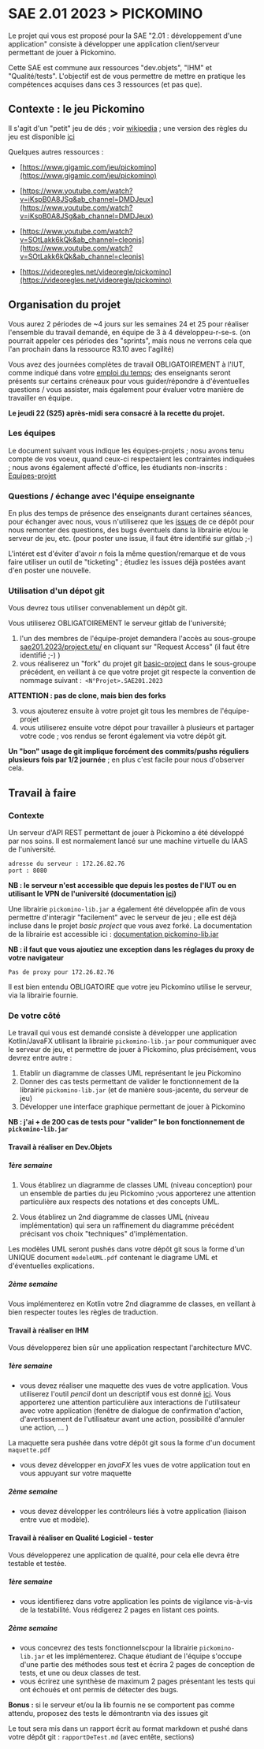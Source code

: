 # SAE 2.01 2023 > PICKOMINO

Le projet qui vous est proposé pour la SAE "2.01 : développement d'une application" consiste à développer une application client/serveur permettant de jouer à Pickomino.

Cette SAE est commune aux ressources "dev.objets", "IHM" et "Qualité/tests". L'objectif est de vous permettre de mettre en pratique les compétences acquises dans ces 3 ressources (et pas que).


## Contexte : le jeu Pickomino

Il s'agit d'un "petit" jeu de dés ; voir [wikipedia](https://fr.wikipedia.org/wiki/Pickomino) ; une version des règles du jeu est disponible [ici](pickomino-rules-fr-2011-updated.pdf)


Quelques autres ressources :

- [https://www.gigamic.com/jeu/pickomino](https://www.gigamic.com/jeu/pickomino)

- [https://www.youtube.com/watch?v=iKspB0A8JSg&ab_channel=DMDJeux](https://www.youtube.com/watch?v=iKspB0A8JSg&ab_channel=DMDJeux)

- [https://www.youtube.com/watch?v=SOtLakk6kQk&ab_channel=cleonis](https://www.youtube.com/watch?v=SOtLakk6kQk&ab_channel=cleonis)

- [https://videoregles.net/videoregle/pickomino](https://videoregles.net/videoregle/pickomino)


## Organisation du projet 

Vous aurez 2 périodes de ~4 jours sur les semaines 24 et 25 pour réaliser l'ensemble du travail demandé, en équipe de 3 à 4 développeu-r-se-s.
(on pourrait appeler ces périodes des "sprints", mais nous ne verrons cela que l'an prochain dans la ressource R3.10 avec l'agilité)

Vous avez des journées complètes de travail OBLIGATOIREMENT à l'IUT, comme indiqué dans votre [emploi du temps](https://edt.univ-nantes.fr/iut_nantes/g3145.html); des enseignants seront présents sur certains créneaux pour vous guider/répondre à d'éventuelles questions / vous assister, mais également pour évaluer votre manière de travailler en équipe.

**Le jeudi 22 (S25) après-midi sera consacré à la recette du projet.**


### Les équipes

Le document suivant vous indique les équipes-projets ; nosu avons tenu compte de vos voeux, quand ceux-ci respectaient les contraintes indiquées ; nous avons également affecté d'office, les étudiants non-inscrits :
[Equipes-projet](https://docs.google.com/spreadsheets/d/1DIbZ9-a_xc42tvuE0v-6TrqjPLoNh-VqDs5AmnsAaJ8/edit?usp=sharing)



### Questions / échange avec l'équipe enseignante

En plus des temps de présence des enseignants durant certaines séances, pour échanger avec nous, vous n'utiliserez que les [issues](https://gitlab.univ-nantes.fr/iut.info1.dev.objets/sae201.2023/pickomino-sujet/-/issues) de ce dépôt pour nous remonter des questions, des bugs éventuels dans la librairie et/ou le serveur de jeu, etc. (pour poster une issue, il faut être identifié sur gitlab ;-) 

L'intéret est d'éviter d'avoir *n* fois la même question/remarque et de vous faire utiliser un outil de "ticketing" ; étudiez les issues déjà postées avant d'en poster une nouvelle.


### Utilisation d'un dépot git

Vous devrez tous utiliser convenablement un dépôt git.

Vous utiliserez OBLIGATOIREMENT le serveur gitlab de l'université;

1. l'un des membres de l'équipe-projet demandera l'accès au sous-groupe [sae201.2023/project.etu/](https://univ-nantes.io/iut.info1.dev.objets/sae201.2023/project.etu) en cliquant sur "Request Access" (il faut être identifié ;-) )
2. vous réaliserez un "fork" du projet git [basic-project](https://gitlab.univ-nantes.fr/iut.info1.dev.objets/sae201.2023/basic-project) dans le sous-groupe précédent, en veillant à ce que votre projet git respecte la convention de nommage suivant :` <N°Projet>.SAE201.2023` 

**ATTENTION : pas de clone, mais bien des forks**

3. vous ajouterez ensuite à votre projet git tous les membres de l'équipe-projet
4. vous utiliserez ensuite votre dépot pour travailler à plusieurs et partager 
votre code ; vos rendus se feront également via votre dépôt git.

**Un "bon" usage de git implique forcément des commits/pushs réguliers plusieurs fois par 1/2 journée** ; en plus c'est facile pour nous d'observer cela.


## Travail à faire

### Contexte

Un serveur d'API REST permettant de jouer à Pickomino a été développé par nos soins. Il est normalement lancé sur une machine virtuelle du IAAS de l'université.

	adresse du serveur : 172.26.82.76
	port : 8080

**NB : le serveur n'est accessible que depuis les postes de l'IUT ou en utilisant le VPN de l'université (documentation [ici](https://wiki.univ-nantes.fr/doku.php?id=nomade:client_lourd))**


Une librairie `pickomino-lib.jar` a également été développée afin de vous permettre d'interagir "facilement" avec le serveur de jeu ; elle est déjà incluse dans le projet *basic project* que vous avez forké. La documentation de la librairie est accessible ici : [documentation pickomino-lib.jar](http://172.26.82.76/dokka/html/index.html) 

**NB : il faut que vous ajoutiez une exception dans les réglages du proxy de votre navigateur**

	Pas de proxy pour 172.26.82.76
	
Il est bien entendu OBLIGATOIRE que votre jeu Pickomino utilise le serveur, via la librairie fournie.	
	

### De votre côté

Le travail qui vous est demandé consiste à développer une application Kotlin/JavaFX utilisant la librairie `pickomino-lib.jar` pour communiquer avec le serveur de jeu, et permettre de jouer à Pickomino, plus précisément, vous devrez entre autre :

1. Etablir un diagramme de classes UML représentant le jeu Pickomino
2. Donner des cas tests permettant de valider le fonctionnement de la librairie `pickomino-lib.jar` (et de manière sous-jacente, du serveur de jeu)
3. Développer une interface graphique permettant de jouer à Pickomino

**NB : j'ai + de 200 cas de tests pour "valider" le bon fonctionnement de `pickomino-lib.jar`**


#### Travail à réaliser en Dev.Objets

##### 1ère semaine
1. Vous établirez un diagramme de classes UML (niveau conception) pour un ensemble de parties du jeu Pickomino ;vous apporterez une attention particulière aux respects des notations et des concepts UML.

2. Vous établirez un 2nd diagramme de classes UML (niveau implémentation) qui sera un raffinement du diagramme précédent précisant vos choix "techniques" d'implémentation.

Les modèles UML seront pushés dans votre dépôt git sous la forme d'un UNIQUE document `modeleUML.pdf` contenant le diagrame UML et d'éventuelles explications.

##### 2ème semaine 
Vous implémenterez en Kotlin votre 2nd diagramme de classes, en veillant à bien respecter toutes les règles de traduction.

#### Travail à réaliser en IHM

Vous développerez bien sûr une application respectant l'architecture MVC.

##### 1ère semaine
- vous devez réaliser une maquette des vues de votre application. Vous utiliserez l'outil *pencil* dont un descriptif vous est donné 
[ici](utilisationPencil.pdf). Vous apporterez une attention particulière aux interactions de l'utilisateur avec votre application (fenêtre de dialogue de confirmation d'action, d'avertissement de l'utilisateur avant une action, possibilité d'annuler une action, ... )

La maquette sera pushée dans votre dépôt git sous la forme d'un document `maquette.pdf`

- vous devez développer en *javaFX* les vues de votre application tout en vous appuyant sur votre maquette

##### 2ème semaine 
- vous devez développer les contrôleurs liés à votre application (liaison entre vue et modèle). 

#### Travail à réaliser en Qualité Logiciel - tester

Vous développerez une application de qualité, pour cela elle devra être testable et testée.

##### 1ère semaine 
- vous identifierez dans votre application les points de vigilance vis-à-vis de la testabilité. Vous rédigerez 2 pages en listant ces points.

##### 2ème semaine 
- vous concevrez des tests fonctionnelscpour la librairie `pickomino-lib.jar` et les implémenterez. Chaque étudiant de l'équipe s'occupe d'une partie des méthodes sous test et écrira 2 pages de conception de tests, et une ou deux classes de test.
- vous écrirez une synthèse de maximum 2 pages présentant les tests qui ont échoués et ont permis de détecter des bugs.

**Bonus :** si le serveur et/ou la lib fournis ne se comportent pas comme attendu, proposez des tests le démontrantn via des issues git

Le tout sera mis dans un rapport écrit au format markdown et pushé dans votre dépôt git : `rapportDeTest.md` (avec entête, sections)
